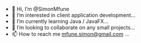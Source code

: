 - 👋 Hi, I’m @SimonMfune
- 👀 I’m interested in client application development...
- 🌱 I’m currently learning Java / JavaFX...
- 💞️ I’m looking to collaborate on any small projects...
- 📫 How to reach me mfune.simon@gmail.com ...

<!---
SimonMfune/SimonMfune is a ✨ special ✨ repository because its `README.md` (this file) appears on your GitHub profile.
You can click the Preview link to take a look at your changes.
--->

